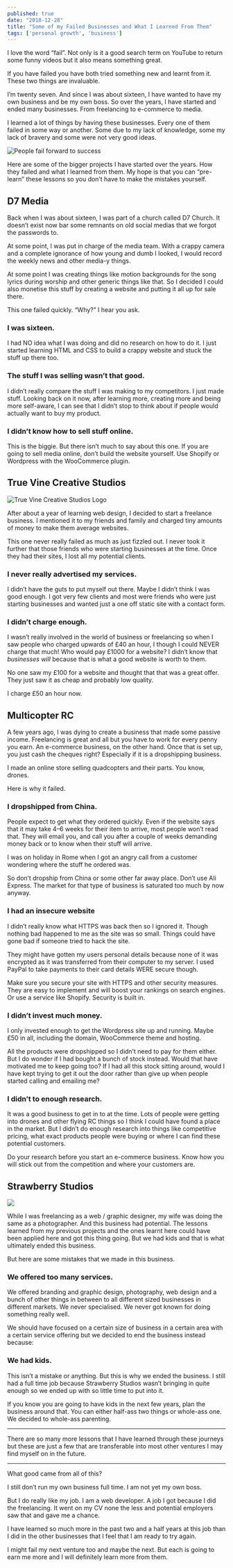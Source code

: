```yaml
---
published: true
date: "2018-12-28"
title: "Some of my Failed Businesses and What I Learned From Them"
tags: ['personal growth', 'business']
---
```


I love the word “fail”. Not only is it a good search term on YouTube to return some funny videos but it also means something great.

If you have failed you have both tried something new and learnt from it. These two things are invaluable.

I’m twenty seven. And since I was about sixteen, I have wanted to have my own business and be my own boss. So over the years, I have started and ended many businesses. From freelancing to e-commerce to media.

I learned a lot of things by having these businesses. Every one of them failed in some way or another. Some due to my lack of knowledge, some my lack of bravery and some were not very good ideas.

![People fail forward to success](/img/blog/failed-businesses/fail.webp)

Here are some of the bigger projects I have started over the years. How they failed and what I learned from them. My hope is that you can “pre-learn” these lessons so you don’t have to make the mistakes yourself.

## D7 Media

Back when I was about sixteen, I was part of a church called D7 Church. It doesn’t exist now bar some remnants on old social medias that we forgot the passwords to.

At some point, I was put in charge of the media team. With a crappy camera and a complete ignorance of how young and dumb I looked, I would record the weekly news and other media-y things.

At some point I was creating things like motion backgrounds for the song lyrics during worship and other generic things like that. So I decided I could also monetise this stuff by creating a website and putting it all up for sale there.

This one failed quickly. “Why?” I hear you ask.

### I was sixteen.
I had NO idea what I was doing and did no research on how to do it. I just started learning HTML and CSS to build a crappy website and stuck the stuff up there too.

### The stuff I was selling wasn’t that good.
I didn’t really compare the stuff I was making to my competitors. I just made stuff. Looking back on it now, after learning more, creating more and being more self-aware, I can see that I didn’t stop to think about if people would actually want to buy my product.

### I didn’t know how to sell stuff online.
This is the biggie. But there isn’t much to say about this one. If you are going to sell media online, don’t build the website yourself. Use Shopify or Wordpress with the WooCommerce plugin.

## True Vine Creative Studios

![True Vine Creative Studios Logo](/img/blog/failed-businesses/tvcs.webp)

After about a year of learning web design, I decided to start a freelance business. I mentioned it to my friends and family and charged tiny amounts of money to make them average websites.

This one never really failed as much as just fizzled out. I never took it further that those friends who were starting businesses at the time. Once they had their sites, I lost all my potential clients.

### I never really advertised my services.
I didn’t have the guts to put myself out there. Maybe I didn’t think I was good enough. I got very few clients and most were friends who were just starting businesses and wanted just a one off static site with a contact form.

### I didn’t charge enough.
I wasn’t really involved in the world of business or freelancing so when I saw people who charged upwards of £40 an hour, I though I could NEVER charge that much! Who would pay £1000 for a website? I didn’t know that *businesses will* because that is what a good website is worth to them.

No one saw my £100 for a website and thought that that was a great offer. They just saw it as cheap and probably low quality.

I charge £50 an hour now.

## Multicopter RC
A few years ago, I was dying to create a business that made some passive income. Freelancing is great and all but you have to work for every penny you earn. An e-commerce business, on the other hand. Once that is set up, you just cash the cheques right? Especially if it is a dropshipping business.

I made an online store selling quadcopters and their parts. You know, drones.

Here is why it failed.

### I dropshipped from China.
People expect to get what they ordered quickly. Even if the website says that it may take 4–6 weeks for their item to arrive, most people won’t read that. They will email you, and call you after a couple of weeks demanding money back or to know when their stuff will arrive.

I was on holiday in Rome when I got an angry call from a customer wondering where the stuff he ordered was.

So don’t dropship from China or some other far away place. Don’t use Ali Express. The market for that type of business is saturated too much by now anyway.

### I had an insecure website
I didn’t really know what HTTPS was back then so I ignored it. Though nothing bad happened to me as the site was so small. Things could have gone bad if someone tried to hack the site.

They might have gotten my users personal details because none of it was encrypted as it was transferred from their computer to my server. I used PayPal to take payments to their card details WERE secure though.

Make sure you secure your site with HTTPS and other security measures. They are easy to implement and will boost your rankings on search engines. Or use a service like Shopify. Security is built in.

### I didn’t invest much money.
I only invested enough to get the Wordpress site up and running. Maybe £50 in all, including the domain, WooCommerce theme and hosting.

All the products were dropshipped so I didn’t need to pay for them either. But I do wonder if I had bought a bunch of stock instead. Would that have motivated me to keep going too? If I had all this stock sitting around, would I have kept trying to get it out the door rather than give up when people started calling and emailing me?

### I didn’t to enough research.
It was a good business to get in to at the time. Lots of people were getting into drones and other flying RC things so I think I could have found a place in the market. But I didn’t do enough research into things like competitive pricing, what exact products people were buying or where I can find these potential customers.

Do your research before you start an e-commerce business. Know how you will stick out from the competition and where your customers are.

## Strawberry Studios

![](/img/blog/failed-businesses/strawberrystudios.webp)

While I was freelancing as a web / graphic designer, my wife was doing the same as a photographer. And this business had potential. The lessons learned from my previous projects and the ones learnt here could have been applied here and got this thing going. But we had kids and that is what ultimately ended this business.

But here are some mistakes that we made in this business.

### We offered too many services.
We offered branding and graphic design, photography, web design and a bunch of other things in between to all different sized businesses in different markets. We never specialised. We never got known for doing something really well.

We should have focused on a certain size of business in a certain area with a certain service offering but we decided to end the business instead because:

### We had kids.
This isn’t a mistake or anything. But this is why we ended the business. I still had a full time job because Strawberry Studios wasn’t bringing in quite enough so we ended up with so little time to put into it.

If you know you are going to have kids in the next few years, plan the business around that. You can either half-ass two things or whole-ass one. We decided to whole-ass parenting.

---

There are so many more lessons that I have learned through these journeys but these are just a few that are transferable into most other ventures I may find myself on in the future.

---

What good came from all of this?

I still don’t run my own business full time. I am not yet my own boss.

But I do really like my job. I am a web developer. A job I got because I did the freelancing. It went on my CV none the less and potential employers saw that and gave me a chance.

I have learned so much more in the past two and a half years at this job than I did in the other businesses that I feel that I am ready to try again.

I might fail my next venture too and maybe the next. But each is going to earn me more and I will definitely learn more from them.
